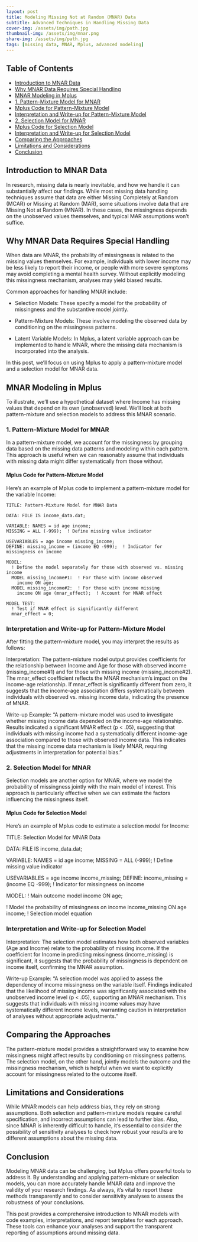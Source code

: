 ```yaml
---
layout: post
title: Modeling Missing Not at Random (MNAR) Data
subtitle: Advanced Techniques in Handling Missing Data
cover-img: /assets/img/path.jpg
thumbnail-img: /assets/img/mnar.png
share-img: /assets/img/path.jpg
tags: [missing data, MNAR, Mplus, advanced modeling]
---
```


<h2>Table of Contents</h2>
<nav id="TableOfContents">
<ul>
<li><a href="#introduction-to-mnar-data">Introduction to MNAR Data</a></li>
<li><a href="#why-mnar-data-requires-special-handling">Why MNAR Data Requires Special Handling</a></li>
<li><a href="#mnar-modeling-in-mplus">MNAR Modeling in Mplus</a></li>
<li><a href="#1-pattern-mixture-model-for-mnar">1. Pattern-Mixture Model for MNAR</a></li>
<li><a href="#mplus-code-for-pattern-mixture-model">Mplus Code for Pattern-Mixture Model</a></li>
<li><a href="#interpretation-and-write-up-for-pattern-mixture-model">Interpretation and Write-up for Pattern-Mixture Model</a></li>
<li><a href="#2-selection-model-for-mnar">2. Selection Model for MNAR</a></li>
<li><a href="#mplus-code-for-selection-model">Mplus Code for Selection Model</a></li>
<li><a href="#interpretation-and-write-up-for-selection-model">Interpretation and Write-up for Selection Model</a></li>
<li><a href="#comparing-the-approaches">Comparing the Approaches</a></li>
<li><a href="#limitations-and-considerations">Limitations and Considerations</a></li>
<li><a href="#conclusion">Conclusion</a></li>
</ul>
</nav>


<h2 id="introduction-to-mnar-data">Introduction to MNAR Data</h2>


In research, missing data is nearly inevitable, and how we handle it can substantially affect our findings. While most missing data handling techniques assume that data are either Missing Completely at Random (MCAR) or Missing at Random (MAR), some situations involve data that are Missing Not at Random (MNAR). In these cases, the missingness depends on the unobserved values themselves, and typical MAR assumptions won’t suffice. 

<h2 id="why-mnar-data-requires-special-handling">Why MNAR Data Requires Special Handling</h2>


When data are MNAR, the probability of missingness is related to the missing values themselves. For example, individuals with lower income may be less likely to report their income, or people with more severe symptoms may avoid completing a mental health survey. Without explicitly modeling this missingness mechanism, analyses may yield biased results.

Common approaches for handling MNAR include:

- Selection Models: These specify a model for the probability of missingness and the substantive model jointly.

- Pattern-Mixture Models: These involve modeling the observed data by conditioning on the missingness patterns.

- Latent Variable Models: In Mplus, a latent variable approach can be implemented to handle MNAR, where the missing data mechanism is incorporated into the analysis.

In this post, we’ll focus on using Mplus to apply a pattern-mixture model and a selection model for MNAR data.

<h2 id="mnar-modeling-in-mplus">MNAR Modeling in Mplus</h2>


To illustrate, we’ll use a hypothetical dataset where Income has missing values that depend on its own (unobserved) level. We’ll look at both pattern-mixture and selection models to address this MNAR scenario.

<h3 id="1-pattern-mixture-model-for-mnar">1. Pattern-Mixture Model for MNAR</h3>


In a pattern-mixture model, we account for the missingness by grouping data based on the missing data patterns and modeling within each pattern. This approach is useful when we can reasonably assume that individuals with missing data might differ systematically from those without.

<h4 id="mplus-code-for-pattern-mixture-model">Mplus Code for Pattern-Mixture Model</h4>


Here’s an example of Mplus code to implement a pattern-mixture model for the variable Income:

```mplus
TITLE: Pattern-Mixture Model for MNAR Data

DATA: FILE IS income_data.dat;

VARIABLE: NAMES = id age income;
MISSING = ALL (-999);  ! Define missing value indicator

USEVARIABLES = age income missing_income;
DEFINE: missing_income = (income EQ -999);  ! Indicator for missingness on income

MODEL:
  ! Define the model separately for those with observed vs. missing income
  MODEL missing_income#1:  ! For those with income observed
    income ON age;
  MODEL missing_income#2:  ! For those with income missing
    income ON age (mnar_effect);  ! Account for MNAR effect

MODEL TEST:
  ! Test if MNAR effect is significantly different
  mnar_effect = 0;

```


<h3 id="interpretation-and-write-up-for-pattern-mixture-model">Interpretation and Write-up for Pattern-Mixture Model</h3>


After fitting the pattern-mixture model, you may interpret the results as follows:

Interpretation:
The pattern-mixture model output provides coefficients for the relationship between Income and Age for those with observed income (missing_income#1) and for those with missing income (missing_income#2). The mnar_effect coefficient reflects the MNAR mechanism’s impact on the income-age relationship. If mnar_effect is significantly different from zero, it suggests that the income-age association differs systematically between individuals with observed vs. missing income data, indicating the presence of MNAR.

Write-up Example:
“A pattern-mixture model was used to investigate whether missing income data depended on the income-age relationship. Results indicated a significant MNAR effect (p < .05), suggesting that individuals with missing income had a systematically different income-age association compared to those with observed income data. This indicates that the missing income data mechanism is likely MNAR, requiring adjustments in interpretation for potential bias.”

<h3 id="2-selection-model-for-mnar">2. Selection Model for MNAR</h3>


Selection models are another option for MNAR, where we model the probability of missingness jointly with the main model of interest. This approach is particularly effective when we can estimate the factors influencing the missingness itself.

<h4 id="mplus-code-for-selection-model">Mplus Code for Selection Model</h4>


Here’s an example of Mplus code to estimate a selection model for Income:

TITLE: Selection Model for MNAR Data

DATA: FILE IS income_data.dat;

VARIABLE: NAMES = id age income;
MISSING = ALL (-999);  ! Define missing value indicator

USEVARIABLES = age income income_missing;
DEFINE: income_missing = (income EQ -999);  ! Indicator for missingness on income

MODEL:
  ! Main outcome model
  income ON age;

  ! Model the probability of missingness on income
  income_missing ON age income;  ! Selection model equation

<h3 id="interpretation-and-write-up-for-selection-model">Interpretation and Write-up for Selection Model</h3>


Interpretation:
The selection model estimates how both observed variables (Age and Income) relate to the probability of missing income. If the coefficient for Income in predicting missingness (income_missing) is significant, it suggests that the probability of missingness is dependent on income itself, confirming the MNAR assumption.

Write-up Example:
“A selection model was applied to assess the dependency of income missingness on the variable itself. Findings indicated that the likelihood of missing income was significantly associated with the unobserved income level (p < .05), supporting an MNAR mechanism. This suggests that individuals with missing income values may have systematically different income levels, warranting caution in interpretation of analyses without appropriate adjustments.”

<h2 id="comparing-the-approaches">Comparing the Approaches</h2>


The pattern-mixture model provides a straightforward way to examine how missingness might affect results by conditioning on missingness patterns. The selection model, on the other hand, jointly models the outcome and the missingness mechanism, which is helpful when we want to explicitly account for missingness related to the outcome itself.

<h2 id="limitations-and-considerations">Limitations and Considerations</h2>


While MNAR models can help address bias, they rely on strong assumptions. Both selection and pattern-mixture models require careful specification, and incorrect assumptions can lead to further bias. Also, since MNAR is inherently difficult to handle, it’s essential to consider the possibility of sensitivity analyses to check how robust your results are to different assumptions about the missing data.

<h2 id="conclusion">Conclusion</h2>


Modeling MNAR data can be challenging, but Mplus offers powerful tools to address it. By understanding and applying pattern-mixture or selection models, you can more accurately handle MNAR data and improve the validity of your research findings. As always, it’s vital to report these methods transparently and to consider sensitivity analyses to assess the robustness of your conclusions.

This post provides a comprehensive introduction to MNAR models with code examples, interpretations, and report templates for each approach. These tools can enhance your analyses and support the transparent reporting of assumptions around missing data.